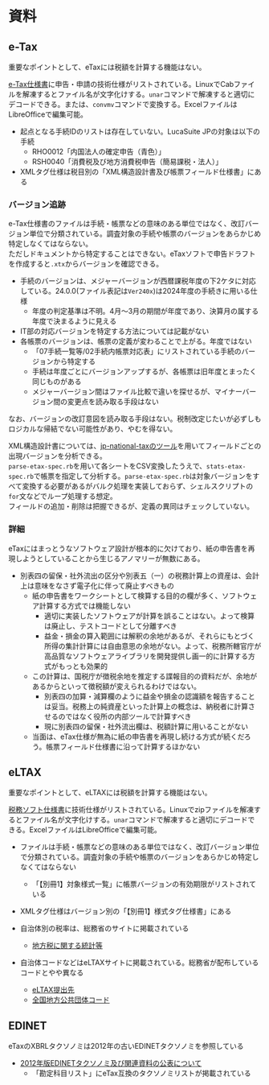 # 資料

## e-Tax

重要なポイントとして、eTaxには税額を計算する機能はない。

[e-Tax仕様書](https://www.e-tax.nta.go.jp/shiyo/index.htm#anc05)に申告・申請の技術仕様がリストされている。LinuxでCabファイルを解凍するとファイル名が文字化けする。`unar`コマンドで解凍すると適切にデコードできる。または、`convmv`コマンドで変換する。ExcelファイルはLibreOfficeで編集可能。

* 起点となる手続IDのリストは存在していない。LucaSuite JPの対象は以下の手続
  * RHO0012「内国法人の確定申告（青色）」
  * RSH0040「消費税及び地方消費税申告（簡易課税・法人）」
* XMLタグ仕様は税目別の「XML構造設計書及び帳票フィールド仕様書」にある

### バージョン追跡

e-Tax仕様書のファイルは手続・帳票などの意味のある単位ではなく、改訂バージョン単位で分類されている。調査対象の手続や帳票のバージョンをあらかじめ特定しなくてはならない。  
ただしドキュメントから特定することはできない。eTaxソフトで申告ドラフトを作成すると`.xtx`からバージョンを確認できる。

* 手続のバージョンは、メジャーバージョンが西暦課税年度の下2ケタに対応している。24.0.0(ファイル表記は`Ver240x`)は2024年度の手続きに用いる仕様
  * 年度の判定基準は不明。4月〜3月の期間が年度であり、決算月の属する年度で決まるように見える
* IT部の対応バージョンを特定する方法については記載がない
* 各帳票のバージョンは、帳票の定義が変わることで上がる。年度ではない
  * 「07手続一覧等/02手続内帳票対応表」にリストされている手続のバージョンから特定する
  * 手続は年度ごとにバージョンアップするが、各帳票は旧年度とまったく同じものがある
  * メジャーバージョン間はファイル比較で違いを探せるが、マイナーバージョン間の変更点を読み取る手段はない

なお、バージョンの改訂意図を読み取る手段はない。税制改定じたいが必ずしもロジカルな帰結でない可能性があり、やむを得ない。

XML構造設計書については、[jp-national-taxのツール](https://github.com/chumaltd/jp-national-tax/tree/master/tools)を用いてフィールドごとの出現バージョンを分析できる。  
`parse-etax-spec.rb`を用いて各シートをCSV変換したうえで、`stats-etax-spec.rb`で帳票を指定して分析する。`parse-etax-spec.rb`は対象バージョンをすべて変換する必要があるがバルク処理を実装しておらず、シェルスクリプトの`for`文などでループ処理する想定。  
フィールドの追加・削除は把握できるが、定義の異同はチェックしていない。

### 詳細

eTaxにはまっとうなソフトウェア設計が根本的に欠けており、紙の申告書を再現しようとしていることから生じるアノマリーが無数にある。

* 別表四の留保・社外流出の区分や別表五（一）の税務計算上の資産は、会計上は意味をなさず電子化に伴って廃止すべきもの
  * 紙の申告書をワークシートとして検算する目的の欄が多く、ソフトウェア計算する方式では機能しない
    * 適切に実装したソフトウェアが計算を誤ることはない。よって検算は廃止し、テストコードとして分離すべき
    * 益金・損金の算入範囲には解釈の余地があるが、それらにもとづく所得の集計計算には自由意思の余地がない。よって、税務所轄官庁が高品質なソフトウェアライブラリを開発提供し画一的に計算する方式がもっとも効果的
  * この計算は、国税庁が徴税余地を推定する諜報目的の資料だが、余地があるからといって徴税額が変えられるわけではない。
    * 別表四の加算・減算欄のように益金や損金の認識額を報告することは妥当。税務上の純資産といった計算上の概念は、納税者に計算させるのではなく役所の内部ツールで計算すべき
    * 現に別表四の留保・社外流出欄は、税額計算に用いることがない
  * 当面は、eTax仕様が無為に紙の申告書を再現し続ける方式が続くだろう。帳票フィールド仕様書に沿って計算するほかない


## eLTAX

重要なポイントとして、eLTAXには税額を計算する機能はない。

[税務ソフト仕様書](https://www.eltax.lta.go.jp/support/software/)に技術仕様がリストされている。Linuxでzipファイルを解凍するとファイル名が文字化けする。`unar`コマンドで解凍すると適切にデコードできる。ExcelファイルはLibreOfficeで編集可能。

* ファイルは手続・帳票などの意味のある単位ではなく、改訂バージョン単位で分類されている。調査対象の手続や帳票のバージョンをあらかじめ特定しなくてはならない
  * 「【別冊1】対象様式一覧」に帳票バージョンの有効期限がリストされている
* XMLタグ仕様はバージョン別の「【別冊1】様式タグ仕様書」にある

* 自治体別の税率は、総務省のサイトに掲載されている
  * [地方税に関する統計等](https://www.soumu.go.jp/main_sosiki/jichi_zeisei/czaisei/czaisei_seido/czei_shiryo_ichiran.html)

* 自治体コードなどはeLTAXサイトに掲載されている。総務省が配布しているコードとやや異なる
  * [eLTAX提出先](https://www.eltax.lta.go.jp/documents/03062)
  * [全国地方公共団体コード](https://www.soumu.go.jp/denshijiti/code.html)


## EDINET

eTaxのXBRLタクソノミは2012年の古いEDINETタクソノミを参照している

* [2012年版EDINETタクソノミ及び関連資料の公表について](https://www.fsa.go.jp/search/20120314.html)
  * 「勘定科目リスト」にeTax互換のタクソノミリストが掲載されている
